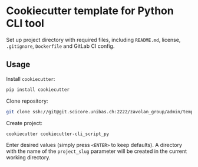 # Cookiecutter template for Python CLI tool

Set up project directory with required files, including `README.md`, license,
`.gitignore`, `Dockerfile` and GitLab CI config.

## Usage

Install `cookiecutter`:

```sh
pip install cookiecutter
```

Clone repository:

```sh
git clone ssh://git@git.scicore.unibas.ch:2222/zavolan_group/admin/templates/cookiecutter-cli_script_py.git
```

Create project:

```sh
cookiecutter cookiecutter-cli_script_py
```

Enter desired values (simply press `<ENTER>` to keep defaults). A directory
with the name of the `project_slug` parameter will be created in the current
working directory.
